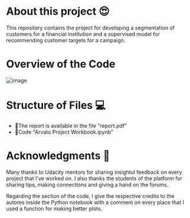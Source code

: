 # About this project 😍

This repository contains the project for developing a segmentation of customers for a financial institution and a supervised model for recommending customer targets for a campaign.

# Overview of the Code

![image](https://user-images.githubusercontent.com/76022147/194981144-24f520fd-663f-485d-8fde-5c0d6bbe2678.png)


# Structure of Files 💻

- 📄The report is available in the file "report.pdf"
- 🐍Code "Arvato Project Workbook.ipynb"


# Acknowledgments 🙌

Many thanks to Udacity mentors for sharing insightul feedback on every project that I've worked on. I also thanks the students of the platform for sharing tips, making connections and giving a hand on the forums.

Regarding the section of the code, I give the respective credits to the autores inside the Python notebook with a comment on every place that I used a function for making better plots. 
